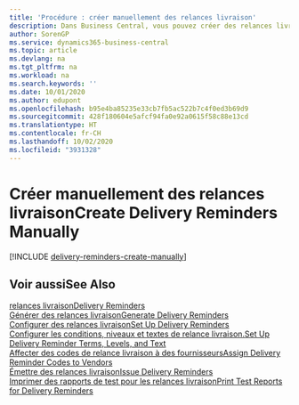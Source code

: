 ```yaml
---
title: 'Procédure : créer manuellement des relances livraison'
description: Dans Business Central, vous pouvez créer des relances livraison lorsqu'un achat n'a pas été envoyé comme prévu. Vous pouvez créer une relance livraison unique manuellement, ou vous pouvez générer des relances livraison pour toutes les livraisons échues.
author: SorenGP
ms.service: dynamics365-business-central
ms.topic: article
ms.devlang: na
ms.tgt_pltfrm: na
ms.workload: na
ms.search.keywords: ''
ms.date: 10/01/2020
ms.author: edupont
ms.openlocfilehash: b95e4ba85235e33cb7fb5ac522b7c4f0ed3b69d9
ms.sourcegitcommit: 428f180604e5afcf94fa0e92a0615f58c88e13cd
ms.translationtype: HT
ms.contentlocale: fr-CH
ms.lasthandoff: 10/02/2020
ms.locfileid: "3931328"
---
```

# <a name="create-delivery-reminders-manually"></a><span data-ttu-id="d3ae6-104">Créer manuellement des relances livraison</span><span class="sxs-lookup"><span data-stu-id="d3ae6-104">Create Delivery Reminders Manually</span></span>

[!INCLUDE [delivery-reminders-create-manually](../includes/ATCHDE/delivery-reminders-create-manually.md)]

## <a name="see-also"></a><span data-ttu-id="d3ae6-105">Voir aussi</span><span class="sxs-lookup"><span data-stu-id="d3ae6-105">See Also</span></span>

[<span data-ttu-id="d3ae6-106">relances livraison</span><span class="sxs-lookup"><span data-stu-id="d3ae6-106">Delivery Reminders</span></span>](delivery-reminders.md)  
[<span data-ttu-id="d3ae6-107">Générer des relances livraison</span><span class="sxs-lookup"><span data-stu-id="d3ae6-107">Generate Delivery Reminders</span></span>](how-to-generate-delivery-reminders.md)  
[<span data-ttu-id="d3ae6-108">Configurer des relances livraison</span><span class="sxs-lookup"><span data-stu-id="d3ae6-108">Set Up Delivery Reminders</span></span>](how-to-set-up-delivery-reminders.md)  
[<span data-ttu-id="d3ae6-109">Configurer les conditions, niveaux et textes de relance livraison.</span><span class="sxs-lookup"><span data-stu-id="d3ae6-109">Set Up Delivery Reminder Terms, Levels, and Text</span></span>](how-to-set-up-delivery-reminder-terms-levels-and-text.md)  
[<span data-ttu-id="d3ae6-110">Affecter des codes de relance livraison à des fournisseurs</span><span class="sxs-lookup"><span data-stu-id="d3ae6-110">Assign Delivery Reminder Codes to Vendors</span></span>](how-to-assign-delivery-reminder-codes-to-vendors.md)  
[<span data-ttu-id="d3ae6-111">Émettre des relances livraison</span><span class="sxs-lookup"><span data-stu-id="d3ae6-111">Issue Delivery Reminders</span></span>](how-to-issue-delivery-reminders.md)  
[<span data-ttu-id="d3ae6-112">Imprimer des rapports de test pour les relances livraison</span><span class="sxs-lookup"><span data-stu-id="d3ae6-112">Print Test Reports for Delivery Reminders</span></span>](how-to-print-test-reports-for-delivery-reminders.md)  
